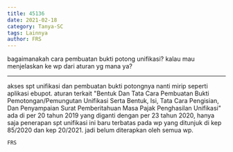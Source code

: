 ```yaml
---
title: 45136
date: 2021-02-18
category: Tanya-SC
tags: Lainnya
author: FRS
---
```


bagaimanakah cara pembuatan bukti potong unifikasi? kalau mau menjelaskan ke wp dari aturan yg mana ya?

---

akses spt unifikasi dan pembuatan bukti potongnya nanti mirip seperti aplikasi ebupot. aturan terkait "Bentuk Dan Tata Cara Pembuatan Bukti Pemotongan/Pemungutan Unifikasi Serta Bentuk, Isi, Tata Cara Pengisian, Dan Penyampaian Surat Pemberitahuan Masa Pajak Penghasilan Unifikasi" ada di per 20 tahun 2019 yang diganti dengan per 23 tahun 2020, hanya saja penerapan spt unifikasi ini baru terbatas pada wp yang ditunjuk di kep 85/2020 dan kep 20/2021. jadi belum diterapkan oleh semua wp.

`FRS`
